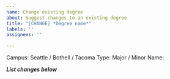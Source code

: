```yaml
---
name: Change existing degree
about: Suggest changes to an existing degree
title: "[CHANGE] *Degree name*"
labels: ''
assignees: ''

---
```


Campus: Seattle / Bothell / Tacoma
Type: Major / Minor
Name: 

***List changes below***
